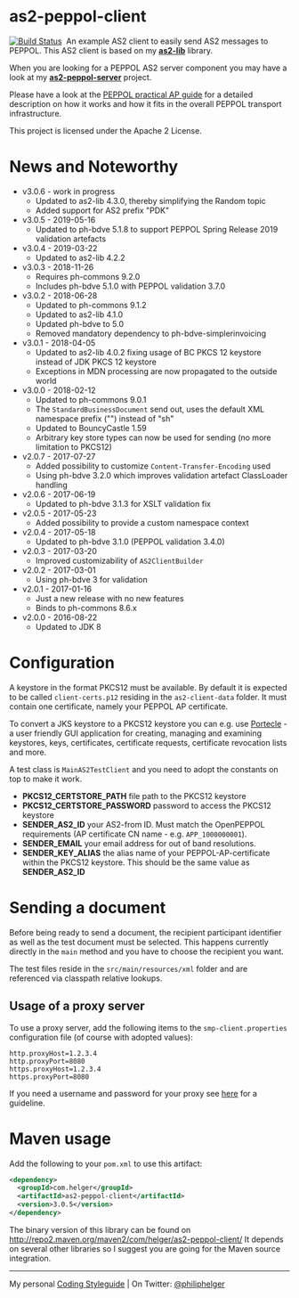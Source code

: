 # as2-peppol-client

[![Build Status](https://travis-ci.org/phax/as2-peppol-client.svg?branch=master)](https://travis-ci.org/phax/as2-peppol-client)
﻿
An example AS2 client to easily send AS2 messages to PEPPOL.
This AS2 client is based on my **[as2-lib](https://github.com/phax/as2-lib)** library.

When you are looking for a PEPPOL AS2 server component you may have a look at my **[as2-peppol-server](https://github.com/phax/as2-peppol-server)** project.

Please have a look at the [PEPPOL practical AP guide](http://peppol.helger.com/public/?menuitem=docs-setup-ap)
for a detailed description on how it works and how it fits in the overall PEPPOL transport infrastructure.

This project is licensed under the Apache 2 License.

# News and Noteworthy

* v3.0.6 - work in progress
    * Updated to as2-lib 4.3.0, thereby simplifying the Random topic
    * Added support for AS2 prefix "PDK"
* v3.0.5 - 2019-05-16
    * Updated to ph-bdve 5.1.8 to support PEPPOL Spring Release 2019 validation artefacts
* v3.0.4 - 2019-03-22
    * Updated to as2-lib 4.2.2
* v3.0.3 - 2018-11-26
    * Requires ph-commons 9.2.0
    * Includes ph-bdve 5.1.0 with PEPPOL validation 3.7.0 
* v3.0.2 - 2018-06-28
    * Updated to ph-commons 9.1.2
    * Updated to as2-lib 4.1.0
    * Updated ph-bdve to 5.0
    * Removed mandatory dependency to ph-bdve-simplerinvoicing
* v3.0.1 - 2018-04-05
    * Updated to as2-lib 4.0.2 fixing usage of BC PKCS 12 keystore instead of JDK PKCS 12 keystore
    * Exceptions in MDN processing are now propagated to the outside world
* v3.0.0 - 2018-02-12
    * Updated to ph-commons 9.0.1
    * The `StandardBusinessDocument` send out, uses the default XML namespace prefix ("") instead of "sh"
    * Updated to BouncyCastle 1.59
    * Arbitrary key store types can now be used for sending (no more limitation to PKCS12)
* v2.0.7 - 2017-07-27
    * Added possibility to customize `Content-Transfer-Encoding` used
    * Using ph-bdve 3.2.0 which improves validation artefact ClassLoader handling
* v2.0.6 - 2017-06-19
    * Updated to ph-bdve 3.1.3 for XSLT validation fix
* v2.0.5 - 2017-05-23
    * Added possibility to provide a custom namespace context
* v2.0.4 - 2017-05-18
    * Updated to ph-bdve 3.1.0 (PEPPOL validation 3.4.0)
* v2.0.3 - 2017-03-20
    * Improved customizability of `AS2ClientBuilder`
* v2.0.2 - 2017-03-01
    * Using ph-bdve 3 for validation
* v2.0.1 - 2017-01-16
    * Just a new release with no new features
    * Binds to ph-commons 8.6.x
* v2.0.0 - 2016-08-22
    * Updated to JDK 8

# Configuration

A keystore in the format PKCS12 must be available.
By default it is expected to be called `client-certs.p12` residing in the `as2-client-data` folder. It must contain one certificate, namely your PEPPOL AP certificate.

To convert a JKS keystore to a PKCS12 keystore you can e.g. use [Portecle](http://portecle.sourceforge.net/) - a user friendly GUI application for creating, managing and examining keystores, keys, certificates, certificate requests, certificate revocation lists and more.

A test class is `MainAS2TestClient` and you need to adopt the constants on top to make it work.
  * **PKCS12_CERTSTORE_PATH** file path to the PKCS12 keystore
  * **PKCS12_CERTSTORE_PASSWORD** password to access the PKCS12 keystore
  * **SENDER_AS2_ID** your AS2-from ID. Must match the OpenPEPPOL requirements (AP certificate CN name - e.g. `APP_1000000001`).
  * **SENDER_EMAIL** your email address for out of band resolutions.
  * **SENDER_KEY_ALIAS** the alias name of your PEPPOL-AP-certificate within the PKCS12 keystore. This should be the same value as **SENDER_AS2_ID** 

# Sending a document

Before being ready to send a document, the recipient participant identifier as well as the test document must be selected. This happens currently directly in the `main` method and you have to choose the recipient you want.

The test files reside in the `src/main/resources/xml` folder and are referenced via classpath relative lookups.

## Usage of a proxy server

To use a proxy server, add the following items to the `smp-client.properties` configuration file (of course with adopted values):
 
```
http.proxyHost=1.2.3.4
http.proxyPort=8080
https.proxyHost=1.2.3.4
https.proxyPort=8080
```

If you need a username and password for your proxy see [here](http://rolandtapken.de/blog/2012-04/java-process-httpproxyuser-and-httpproxypassword) for a guideline.

# Maven usage
Add the following to your `pom.xml` to use this artifact:

```xml
<dependency>
  <groupId>com.helger</groupId>
  <artifactId>as2-peppol-client</artifactId>
  <version>3.0.5</version>
</dependency>
```

The binary version of this library can be found on http://repo2.maven.org/maven2/com/helger/as2-peppol-client/ 
It depends on several other libraries so I suggest you are going for the Maven source integration.

---

My personal [Coding Styleguide](https://github.com/phax/meta/blob/master/CodingStyleguide.md) |
On Twitter: <a href="https://twitter.com/philiphelger">@philiphelger</a>
